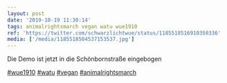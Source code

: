 ```yaml
---
layout: post
date: '2019-10-19 11:30:14'
tags: animalrightsmarch vegan watu wue1910
ref: 'https://twitter.com/schwarzlichtwue/status/1185518516910350336'
media: ['/media/1185518504537153537.jpg']
---
```

Die Demo ist jetzt in die Schönbornstraße eingebogen

[#wue1910](/t/wue1910) [#watu](/t/watu) [#vegan](/t/vegan) [#animalrightsmarch](/t/animalrightsmarch) 